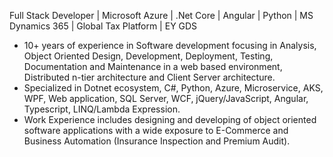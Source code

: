  Full Stack Developer | Microsoft Azure | .Net Core | Angular | Python | MS Dynamics 365 | Global Tax Platform | EY GDS
 
- 10+ years of experience in Software development focusing in Analysis, Object Oriented Design, Development, Deployment, Testing, Documentation and Maintenance in a web based environment, Distributed n-tier architecture and Client Server architecture.
- Specialized in Dotnet ecosystem, C#, Python, Azure, Microservice, AKS, WPF, Web application, SQL Server, WCF, jQuery/JavaScript, Angular, Typescript, LINQ/Lambda Expression.
- Work Experience includes designing and developing of object oriented software applications with a wide exposure to E-Commerce and Business Automation (Insurance Inspection and Premium Audit).

<!---
laxmikantmishra/laxmikantmishra is a ✨ special ✨ repository because its `README.md` (this file) appears on your GitHub profile.
You can click the Preview link to take a look at your changes.
--->
